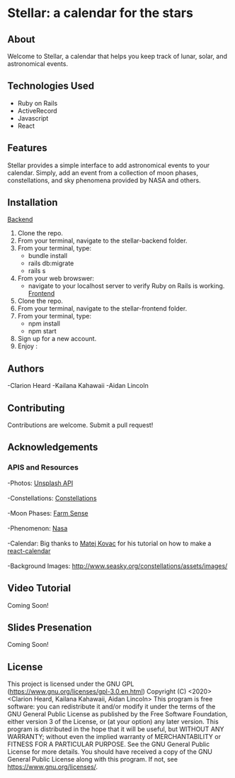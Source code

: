 # Stellar: a calendar for the stars
## About
Welcome to Stellar, a calendar that helps you keep track of lunar, solar, and astronomical events. 
## Technologies Used 
- Ruby on Rails
- ActiveRecord
- Javascript 
- React 
## Features
Stellar provides a simple interface to add astronomical events to your calendar. Simply, add an event from a collection of moon phases, constellations, and sky phenomena provided by NASA and others.
## Installation 
[Backend](https://github.com/clheard54/Stellar-Backend)
1. Clone the repo. 
2. From your terminal, navigate to the stellar-backend folder.  
3. From your terminal, type:
    - bundle install 
    - rails db:migrate
    - rails s 
4. From your web browswer:
    - navigate to your localhost server to verify Ruby on Rails is working.
[Frontend](https://github.com/AidanLincoln/Stellar-Frontend)
5. Clone the repo. 
6. From your terminal, navigate to the  stellar-frontend folder.
7. From your terminal, type: 
    - npm install 
    - npm start
8. Sign up for a new account. 
9. Enjoy :
## Authors
-Clarion Heard
-Kailana Kahawaii 
-Aidan Lincoln
## Contributing 
Contributions are welcome. Submit a pull request!
## Acknowledgements
### APIS and Resources
-Photos: [Unsplash API](https://unsplash.com/)
<br><br>
-Constellations: [Constellations](http://calgary.rasc.ca/constellation.htm#list)
<br><br>
-Moon Phases: [Farm Sense](http://www.farmsense.net/api/astro-widgets/)
<br><br>
-Phenomenon: [Nasa](https://eclipse.gsfc.nasa.gov/SKYCAL/SKYCAL.html)
<br><br>
-Calendar: Big thanks to <a href="https://www.linkedin.com/in/matej-kovac-a5b25113a/">Matej Kovac</a> for his tutorial on how to make a [react-calendar](https://github.com/moodydev/react-calendar)
<br><br>
-Background Images: http://www.seasky.org/constellations/assets/images/

## Video Tutorial 
Coming Soon!
## Slides Presenation 
Coming Soon! 
## License 
This project is licensed under the GNU GPL (https://www.gnu.org/licenses/gpl-3.0.en.html)
    Copyright (C) <2020>  <Clarion Heard, Kailana Kahawaii, Aidan Lincoln>
    This program is free software: you can redistribute it and/or modify
    it under the terms of the GNU General Public License as published by
    the Free Software Foundation, either version 3 of the License, or
    (at your option) any later version.
    This program is distributed in the hope that it will be useful,
    but WITHOUT ANY WARRANTY; without even the implied warranty of
    MERCHANTABILITY or FITNESS FOR A PARTICULAR PURPOSE.  See the
    GNU General Public License for more details.
    You should have received a copy of the GNU General Public License
    along with this program.  If not, see <https://www.gnu.org/licenses/>.







